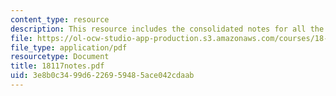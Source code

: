 ```yaml
---
content_type: resource
description: This resource includes the consolidated notes for all the lectures.
file: https://ol-ocw-studio-app-production.s3.amazonaws.com/courses/18-117-topics-in-several-complex-variables-spring-2005/3e8b0c3499d6226959485ace042cdaab_18117notes.pdf
file_type: application/pdf
resourcetype: Document
title: 18117notes.pdf
uid: 3e8b0c34-99d6-2269-5948-5ace042cdaab
---
```


